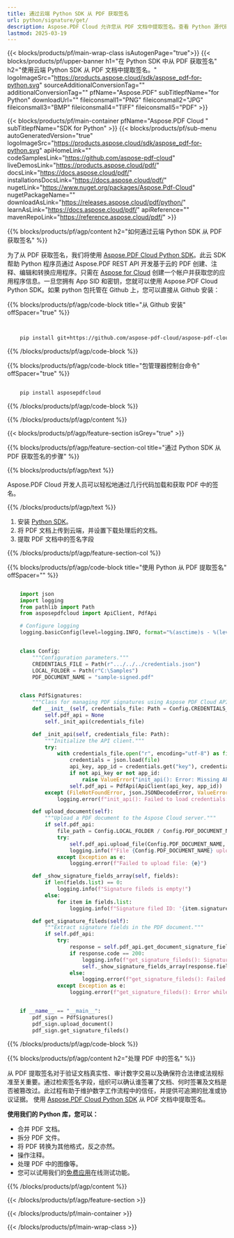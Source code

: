 ```yaml
---
title: 通过云端 Python SDK 从 PDF 获取签名
url: python/signature/get/
description: Aspose.PDF Cloud 允许您从 PDF 文档中提取签名。查看 Python 源代码以从 PDF 文件中获取签名。
lastmod: 2025-03-19
---
```


{{< blocks/products/pf/main-wrap-class isAutogenPage="true">}}
{{< blocks/products/pf/upper-banner h1="在 Python SDK 中从 PDF 获取签名" h2="使用云端 Python SDK 从 PDF 文档中提取签名。" logoImageSrc="https://products.aspose.cloud/sdk/aspose_pdf-for-python.svg" sourceAdditionalConversionTag="" additionalConversionTag="" pfName="Aspose.PDF" subTitlepfName="for Python" downloadUrl="" fileiconsmall1="PNG" fileiconsmall2="JPG" fileiconsmall3="BMP" fileiconsmall4="TIFF" fileiconsmall5="PDF" >}}

{{< blocks/products/pf/main-container pfName="Aspose.PDF Cloud " subTitlepfName="SDK for Python" >}}
{{< blocks/products/pf/sub-menu autoGeneratedVersion="true" logoImageSrc="https://products.aspose.cloud/sdk/aspose_pdf-for-python.svg" apiHomeLink="" codeSamplesLink="https://github.com/aspose-pdf-cloud" liveDemosLink="https://products.aspose.cloud/pdf/" docsLink="https://docs.aspose.cloud/pdf/" installationsDocsLink="https://docs.aspose.cloud/pdf/" nugetLink="https://www.nuget.org/packages/Aspose.Pdf-Cloud" nugetPackageName="" downloadAsLink="https://releases.aspose.cloud/pdf/python/" learnAsLink="https://docs.aspose.cloud/pdf/" apiReference="" mavenRepoLink="https://reference.aspose.cloud/pdf/" >}}

{{% blocks/products/pf/agp/content h2="如何通过云端 Python SDK 从 PDF 获取签名" %}}

为了从 PDF 获取签名，我们将使用
[Aspose.PDF Cloud Python SDK](https://products.aspose.cloud/pdf/python/)。此云 SDK 帮助 Python 程序员通过 Aspose.PDF REST API 开发基于云的 PDF 创建、注释、编辑和转换应用程序。只需在 [Aspose for Cloud](https://dashboard.aspose.cloud/#/apps) 创建一个帐户并获取您的应用程序信息。一旦您拥有 App SID 和密钥，您就可以使用 Aspose.PDF Cloud Python SDK。如果 python 包托管在 Github 上，您可以直接从 Github 安装：

{{% blocks/products/pf/agp/code-block title="从 Github 安装" offSpacer="true" %}}

```bash

     
    pip install git+https://github.com/aspose-pdf-cloud/aspose-pdf-cloud-python.git


```

{{% /blocks/products/pf/agp/code-block %}}

{{% blocks/products/pf/agp/code-block title="包管理器控制台命令" offSpacer="true" %}}

```bash
     
    pip install asposepdfcloud

```

{{% /blocks/products/pf/agp/code-block %}}

{{% /blocks/products/pf/agp/content %}}

{{< blocks/products/pf/agp/feature-section isGrey="true" >}}

{{% blocks/products/pf/agp/feature-section-col title="通过 Python SDK 从 PDF 获取签名的步骤" %}}

{{% blocks/products/pf/agp/text %}}

Aspose.PDF Cloud 开发人员可以轻松地通过几行代码加载和获取 PDF 中的签名。

{{% /blocks/products/pf/agp/text %}}

1. 安装 [Python SDK](https://pypi.org/project/asposepdfcloud/)。
1. 将 PDF 文档上传到云端，并设置下载处理后的文档。
1. 提取 PDF 文档中的签名字段

{{% /blocks/products/pf/agp/feature-section-col %}}

{{% blocks/products/pf/agp/code-block title="使用 Python 从 PDF 提取签名" offSpacer="" %}}

```python

    import json
    import logging
    from pathlib import Path
    from asposepdfcloud import ApiClient, PdfApi

    # Configure logging
    logging.basicConfig(level=logging.INFO, format="%(asctime)s - %(levelname)s - %(message)s")


    class Config:
        """Configuration parameters."""
        CREDENTIALS_FILE = Path(r".../../../credentials.json")
        LOCAL_FOLDER = Path(r"C:\Samples")
        PDF_DOCUMENT_NAME = "sample-signed.pdf"


    class PdfSignatures:
        """Class for managing PDF signatures using Aspose PDF Cloud API."""
        def __init__(self, credentials_file: Path = Config.CREDENTIALS_FILE):
            self.pdf_api = None
            self._init_api(credentials_file)

        def _init_api(self, credentials_file: Path):
            """Initialize the API client."""
            try:
                with credentials_file.open("r", encoding="utf-8") as file:
                    credentials = json.load(file)
                    api_key, app_id = credentials.get("key"), credentials.get("id")
                    if not api_key or not app_id:
                        raise ValueError("init_api(): Error: Missing API keys in the credentials file.")
                    self.pdf_api = PdfApi(ApiClient(api_key, app_id))
            except (FileNotFoundError, json.JSONDecodeError, ValueError) as e:
                logging.error(f"init_api(): Failed to load credentials: {e}")

        def upload_document(self):
            """Upload a PDF document to the Aspose Cloud server."""
            if self.pdf_api:
                file_path = Config.LOCAL_FOLDER / Config.PDF_DOCUMENT_NAME
                try:
                    self.pdf_api.upload_file(Config.PDF_DOCUMENT_NAME, str(file_path))
                    logging.info(f"File {Config.PDF_DOCUMENT_NAME} uploaded successfully.")
                except Exception as e:
                    logging.error(f"Failed to upload file: {e}")

        def _show_signature_fields_array(self, fields):
            if len(fields.list) == 0:
                logging.info(f"Signature fileds is empty!")
            else:
                for item in fields.list:
                    logging.info(f"Signature filed ID: '{item.signature.contact}'")

        def get_signature_fileds(self):
            """Extract signature fields in the PDF document."""
            if self.pdf_api:          
                try:
                    response = self.pdf_api.get_document_signature_fields(Config.PDF_DOCUMENT_NAME)
                    if response.code == 200:
                        logging.info(f"get_signature_fileds(): Signature fields successfully extracted in to the '{Config.PDF_DOCUMENT_NAME}' documen:")
                        self._show_signature_fields_array(response.fields)
                    else:
                        logging.error(f"get_signature_fileds(): Failed to extract signatures in the document. Response code: {response.code}")
                except Exception as e:
                    logging.error(f"get_signature_fileds(): Error while extrcting signature: {e}")


    if __name__ == "__main__":
        pdf_sign = PdfSignatures()
        pdf_sign.upload_document()
        pdf_sign.get_signature_fileds()
```

{{% /blocks/products/pf/agp/code-block %}}

{{% blocks/products/pf/agp/content h2="处理 PDF 中的签名" %}}

从 PDF 提取签名对于验证文档真实性、审计数字交易以及确保符合法律或法规标准至关重要。通过检索签名字段，组织可以确认谁签署了文档、何时签署及文档是否被篡改过。此过程有助于维护数字工作流程中的信任，并提供可追溯的批准或协议证据。
使用 [Aspose.PDF Cloud Python SDK](https://products.aspose.cloud/pdf/python/) 从 PDF 文档中提取签名。

**使用我们的 Python 库，您可以：**

+ 合并 PDF 文档。
+ 拆分 PDF 文件。
+ 将 PDF 转换为其他格式，反之亦然。
+ 操作注释。
+ 处理 PDF 中的图像等。
+ 您可以试用我们的[免费应用](https://products.aspose.app/pdf/family)在线测试功能。

{{% /blocks/products/pf/agp/content %}}

{{< /blocks/products/pf/agp/feature-section >}}

{{< /blocks/products/pf/main-container >}}

{{< /blocks/products/pf/main-wrap-class >}}
